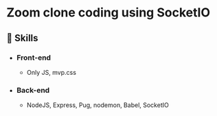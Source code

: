 # Zoom clone coding using SocketIO

## 📌 Skills

- ### Front-end

  - Only JS, mvp.css

- ### Back-end

  - NodeJS, Express, Pug, nodemon, Babel, SocketIO
